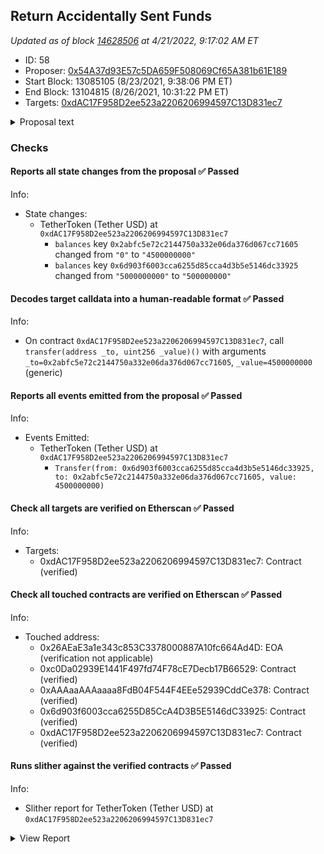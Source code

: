 ## Return Accidentally Sent Funds

_Updated as of block [14628506](https://etherscan.io/block/14628506) at 4/21/2022, 9:17:02 AM ET_

- ID: 58
- Proposer: [0x54A37d93E57c5DA659F508069Cf65A381b61E189](https://etherscan.io/address/0x54A37d93E57c5DA659F508069Cf65A381b61E189)
- Start Block: 13085105 (8/23/2021, 9:38:06 PM ET)
- End Block: 13104815 (8/26/2021, 10:31:22 PM ET)
- Targets: [0xdAC17F958D2ee523a2206206994597C13D831ec7](https://etherscan.io/address/0xdAC17F958D2ee523a2206206994597C13D831ec7#code)

<details>
  <summary>Proposal text</summary>

> # Return Accidentally Sent Funds
> Previously we established a rule that every half year we send back funds that were accidentally sent to contracts managed by Compound governance ([proposal 37](https://compound.finance/governance/proposals/37)).
> 
> There was one request that meets the requirements: the [transaction](https://etherscan.io/tx/0xbfb32d43e5a4d9a5ebc18709697cbedb1c149b282e104ce2d38ded68a8d635c0) sent 5,000 USDT to the [cDAI](https://etherscan.io/address/0x5d3a536e4d6dbd6114cc1ead35777bab948e3643) contract, after the 10% penalty applied we are sending back 4,500 USDT
> 
> 
> Requests can be posted on the forum link below.
> 
> [Discussion](https://www.comp.xyz/t/implement-ctoken-sweeptoken-and-return-accidentally-sent-funds/1147/34)
</details>

### Checks
#### Reports all state changes from the proposal ✅ Passed
  




Info:
- State changes:
    - TetherToken (Tether USD) at `0xdAC17F958D2ee523a2206206994597C13D831ec7`
        - `balances` key `0x2abfc5e72c2144750a332e06da376d067cc71605` changed from `"0"` to `"4500000000"`
        - `balances` key `0x6d903f6003cca6255d85cca4d3b5e5146dc33925` changed from `"5000000000"` to `"500000000"`

#### Decodes target calldata into a human-readable format ✅ Passed
  




Info:
- On contract `0xdAC17F958D2ee523a2206206994597C13D831ec7`, call `transfer(address _to, uint256 _value)()` with arguments `_to=0x2abfc5e72c2144750a332e06da376d067cc71605`, `_value=4500000000` (generic)

#### Reports all events emitted from the proposal ✅ Passed
  




Info:
- Events Emitted:
    - TetherToken (Tether USD) at `0xdAC17F958D2ee523a2206206994597C13D831ec7`
        - `Transfer(from: 0x6d903f6003cca6255d85cca4d3b5e5146dc33925, to: 0x2abfc5e72c2144750a332e06da376d067cc71605, value: 4500000000)`

#### Check all targets are verified on Etherscan ✅ Passed
  




Info:
- Targets:
    - 0xdAC17F958D2ee523a2206206994597C13D831ec7: Contract (verified)

#### Check all touched contracts are verified on Etherscan ✅ Passed
  




Info:
- Touched address:
    - 0x26AEaE3a1e343c853C3378000887A10fc664Ad4D: EOA (verification not applicable)
    - 0xc0Da02939E1441F497fd74F78cE7Decb17B66529: Contract (verified)
    - 0xAAAaaAAAaaaa8FdB04F544F4EEe52939CddCe378: Contract (verified)
    - 0x6d903f6003cca6255D85CcA4D3B5E5146dC33925: Contract (verified)
    - 0xdAC17F958D2ee523a2206206994597C13D831ec7: Contract (verified)

#### Runs slither against the verified contracts ✅ Passed
  




Info:
- Slither report for TetherToken (Tether USD) at `0xdAC17F958D2ee523a2206206994597C13D831ec7`

<details>
<summary>View Report</summary>

```
[93m
UpgradedStandardToken (crytic-export/etherscan-contracts/0xdAC17F958D2ee523a2206206994597C13D831ec7-TetherToken.sol#303-309) has incorrect ERC20 function interface:StandardToken.transferFrom(address,address,uint256) (crytic-export/etherscan-contracts/0xdAC17F958D2ee523a2206206994597C13D831ec7-TetherToken.sol#167-188)
UpgradedStandardToken (crytic-export/etherscan-contracts/0xdAC17F958D2ee523a2206206994597C13D831ec7-TetherToken.sol#303-309) has incorrect ERC20 function interface:StandardToken.approve(address,uint256) (crytic-export/etherscan-contracts/0xdAC17F958D2ee523a2206206994597C13D831ec7-TetherToken.sol#195-205)
UpgradedStandardToken (crytic-export/etherscan-contracts/0xdAC17F958D2ee523a2206206994597C13D831ec7-TetherToken.sol#303-309) has incorrect ERC20 function interface:ERC20.transferFrom(address,address,uint256) (crytic-export/etherscan-contracts/0xdAC17F958D2ee523a2206206994597C13D831ec7-TetherToken.sol#91)
UpgradedStandardToken (crytic-export/etherscan-contracts/0xdAC17F958D2ee523a2206206994597C13D831ec7-TetherToken.sol#303-309) has incorrect ERC20 function interface:ERC20.approve(address,uint256) (crytic-export/etherscan-contracts/0xdAC17F958D2ee523a2206206994597C13D831ec7-TetherToken.sol#92)
UpgradedStandardToken (crytic-export/etherscan-contracts/0xdAC17F958D2ee523a2206206994597C13D831ec7-TetherToken.sol#303-309) has incorrect ERC20 function interface:ERC20Basic.transfer(address,uint256) (crytic-export/etherscan-contracts/0xdAC17F958D2ee523a2206206994597C13D831ec7-TetherToken.sol#81)
UpgradedStandardToken (crytic-export/etherscan-contracts/0xdAC17F958D2ee523a2206206994597C13D831ec7-TetherToken.sol#303-309) has incorrect ERC20 function interface:BasicToken.transfer(address,uint256) (crytic-export/etherscan-contracts/0xdAC17F958D2ee523a2206206994597C13D831ec7-TetherToken.sol#122-135)
TetherToken (crytic-export/etherscan-contracts/0xdAC17F958D2ee523a2206206994597C13D831ec7-TetherToken.sol#311-448) has incorrect ERC20 function interface:BasicToken.transfer(address,uint256) (crytic-export/etherscan-contracts/0xdAC17F958D2ee523a2206206994597C13D831ec7-TetherToken.sol#122-135)
TetherToken (crytic-export/etherscan-contracts/0xdAC17F958D2ee523a2206206994597C13D831ec7-TetherToken.sol#311-448) has incorrect ERC20 function interface:ERC20Basic.transfer(address,uint256) (crytic-export/etherscan-contracts/0xdAC17F958D2ee523a2206206994597C13D831ec7-TetherToken.sol#81)
TetherToken (crytic-export/etherscan-contracts/0xdAC17F958D2ee523a2206206994597C13D831ec7-TetherToken.sol#311-448) has incorrect ERC20 function interface:StandardToken.transferFrom(address,address,uint256) (crytic-export/etherscan-contracts/0xdAC17F958D2ee523a2206206994597C13D831ec7-TetherToken.sol#167-188)
TetherToken (crytic-export/etherscan-contracts/0xdAC17F958D2ee523a2206206994597C13D831ec7-TetherToken.sol#311-448) has incorrect ERC20 function interface:StandardToken.approve(address,uint256) (crytic-export/etherscan-contracts/0xdAC17F958D2ee523a2206206994597C13D831ec7-TetherToken.sol#195-205)
TetherToken (crytic-export/etherscan-contracts/0xdAC17F958D2ee523a2206206994597C13D831ec7-TetherToken.sol#311-448) has incorrect ERC20 function interface:ERC20.transferFrom(address,address,uint256) (crytic-export/etherscan-contracts/0xdAC17F958D2ee523a2206206994597C13D831ec7-TetherToken.sol#91)
TetherToken (crytic-export/etherscan-contracts/0xdAC17F958D2ee523a2206206994597C13D831ec7-TetherToken.sol#311-448) has incorrect ERC20 function interface:ERC20.approve(address,uint256) (crytic-export/etherscan-contracts/0xdAC17F958D2ee523a2206206994597C13D831ec7-TetherToken.sol#92)
TetherToken (crytic-export/etherscan-contracts/0xdAC17F958D2ee523a2206206994597C13D831ec7-TetherToken.sol#311-448) has incorrect ERC20 function interface:TetherToken.transfer(address,uint256) (crytic-export/etherscan-contracts/0xdAC17F958D2ee523a2206206994597C13D831ec7-TetherToken.sol#336-343)
TetherToken (crytic-export/etherscan-contracts/0xdAC17F958D2ee523a2206206994597C13D831ec7-TetherToken.sol#311-448) has incorrect ERC20 function interface:TetherToken.transferFrom(address,address,uint256) (crytic-export/etherscan-contracts/0xdAC17F958D2ee523a2206206994597C13D831ec7-TetherToken.sol#346-353)
TetherToken (crytic-export/etherscan-contracts/0xdAC17F958D2ee523a2206206994597C13D831ec7-TetherToken.sol#311-448) has incorrect ERC20 function interface:TetherToken.approve(address,uint256) (crytic-export/etherscan-contracts/0xdAC17F958D2ee523a2206206994597C13D831ec7-TetherToken.sol#365-371)
Reference: https://github.com/crytic/slither/wiki/Detector-Documentation#incorrect-erc20-interface[0m
[92m
Ownable.transferOwnership(address) (crytic-export/etherscan-contracts/0xdAC17F958D2ee523a2206206994597C13D831ec7-TetherToken.sol#64-68) should emit an event for: 
	- owner = newOwner (crytic-export/etherscan-contracts/0xdAC17F958D2ee523a2206206994597C13D831ec7-TetherToken.sol#66) 
Reference: https://github.com/crytic/slither/wiki/Detector-Documentation#missing-events-access-control[0m
[92m
TetherToken.deprecate(address)._upgradedAddress (crytic-export/etherscan-contracts/0xdAC17F958D2ee523a2206206994597C13D831ec7-TetherToken.sol#383) lacks a zero-check on :
		- upgradedAddress = _upgradedAddress (crytic-export/etherscan-contracts/0xdAC17F958D2ee523a2206206994597C13D831ec7-TetherToken.sol#385)
Reference: https://github.com/crytic/slither/wiki/Detector-Documentation#missing-zero-address-validation[0m
[92m
Pragma version^0.4.17 (crytic-export/etherscan-contracts/0xdAC17F958D2ee523a2206206994597C13D831ec7-TetherToken.sol#1) allows old versions
solc-0.4.18 is not recommended for deployment
Reference: https://github.com/crytic/slither/wiki/Detector-Documentation#incorrect-versions-of-solidity[0m
[92m
Variable ERC20Basic._totalSupply (crytic-export/etherscan-contracts/0xdAC17F958D2ee523a2206206994597C13D831ec7-TetherToken.sol#78) is not in mixedCase
Parameter BasicToken.transfer(address,uint256)._to (crytic-export/etherscan-contracts/0xdAC17F958D2ee523a2206206994597C13D831ec7-TetherToken.sol#122) is not in mixedCase
Parameter BasicToken.transfer(address,uint256)._value (crytic-export/etherscan-contracts/0xdAC17F958D2ee523a2206206994597C13D831ec7-TetherToken.sol#122) is not in mixedCase
Parameter BasicToken.balanceOf(address)._owner (crytic-export/etherscan-contracts/0xdAC17F958D2ee523a2206206994597C13D831ec7-TetherToken.sol#142) is not in mixedCase
Parameter StandardToken.transferFrom(address,address,uint256)._from (crytic-export/etherscan-contracts/0xdAC17F958D2ee523a2206206994597C13D831ec7-TetherToken.sol#167) is not in mixedCase
Parameter StandardToken.transferFrom(address,address,uint256)._to (crytic-export/etherscan-contracts/0xdAC17F958D2ee523a2206206994597C13D831ec7-TetherToken.sol#167) is not in mixedCase
Parameter StandardToken.transferFrom(address,address,uint256)._value (crytic-export/etherscan-contracts/0xdAC17F958D2ee523a2206206994597C13D831ec7-TetherToken.sol#167) is not in mixedCase
Parameter StandardToken.approve(address,uint256)._spender (crytic-export/etherscan-contracts/0xdAC17F958D2ee523a2206206994597C13D831ec7-TetherToken.sol#195) is not in mixedCase
Parameter StandardToken.approve(address,uint256)._value (crytic-export/etherscan-contracts/0xdAC17F958D2ee523a2206206994597C13D831ec7-TetherToken.sol#195) is not in mixedCase
Parameter StandardToken.allowance(address,address)._owner (crytic-export/etherscan-contracts/0xdAC17F958D2ee523a2206206994597C13D831ec7-TetherToken.sol#213) is not in mixedCase
Parameter StandardToken.allowance(address,address)._spender (crytic-export/etherscan-contracts/0xdAC17F958D2ee523a2206206994597C13D831ec7-TetherToken.sol#213) is not in mixedCase
Parameter BlackList.getBlackListStatus(address)._maker (crytic-export/etherscan-contracts/0xdAC17F958D2ee523a2206206994597C13D831ec7-TetherToken.sol#267) is not in mixedCase
Parameter BlackList.addBlackList(address)._evilUser (crytic-export/etherscan-contracts/0xdAC17F958D2ee523a2206206994597C13D831ec7-TetherToken.sol#277) is not in mixedCase
Parameter BlackList.removeBlackList(address)._clearedUser (crytic-export/etherscan-contracts/0xdAC17F958D2ee523a2206206994597C13D831ec7-TetherToken.sol#282) is not in mixedCase
Parameter BlackList.destroyBlackFunds(address)._blackListedUser (crytic-export/etherscan-contracts/0xdAC17F958D2ee523a2206206994597C13D831ec7-TetherToken.sol#287) is not in mixedCase
Parameter TetherToken.transfer(address,uint256)._to (crytic-export/etherscan-contracts/0xdAC17F958D2ee523a2206206994597C13D831ec7-TetherToken.sol#336) is not in mixedCase
Parameter TetherToken.transfer(address,uint256)._value (crytic-export/etherscan-contracts/0xdAC17F958D2ee523a2206206994597C13D831ec7-TetherToken.sol#336) is not in mixedCase
Parameter TetherToken.transferFrom(address,address,uint256)._from (crytic-export/etherscan-contracts/0xdAC17F958D2ee523a2206206994597C13D831ec7-TetherToken.sol#346) is not in mixedCase
Parameter TetherToken.transferFrom(address,address,uint256)._to (crytic-export/etherscan-contracts/0xdAC17F958D2ee523a2206206994597C13D831ec7-TetherToken.sol#346) is not in mixedCase
Parameter TetherToken.transferFrom(address,address,uint256)._value (crytic-export/etherscan-contracts/0xdAC17F958D2ee523a2206206994597C13D831ec7-TetherToken.sol#346) is not in mixedCase
Parameter TetherToken.approve(address,uint256)._spender (crytic-export/etherscan-contracts/0xdAC17F958D2ee523a2206206994597C13D831ec7-TetherToken.sol#365) is not in mixedCase
Parameter TetherToken.approve(address,uint256)._value (crytic-export/etherscan-contracts/0xdAC17F958D2ee523a2206206994597C13D831ec7-TetherToken.sol#365) is not in mixedCase
Parameter TetherToken.allowance(address,address)._owner (crytic-export/etherscan-contracts/0xdAC17F958D2ee523a2206206994597C13D831ec7-TetherToken.sol#374) is not in mixedCase
Parameter TetherToken.allowance(address,address)._spender (crytic-export/etherscan-contracts/0xdAC17F958D2ee523a2206206994597C13D831ec7-TetherToken.sol#374) is not in mixedCase
Parameter TetherToken.deprecate(address)._upgradedAddress (crytic-export/etherscan-contracts/0xdAC17F958D2ee523a2206206994597C13D831ec7-TetherToken.sol#383) is not in mixedCase
Reference: https://github.com/crytic/slither/wiki/Detector-Documentation#conformance-to-solidity-naming-conventions[0m
[92m
UpgradedStandardToken (crytic-export/etherscan-contracts/0xdAC17F958D2ee523a2206206994597C13D831ec7-TetherToken.sol#303-309) does not implement functions:
	- UpgradedStandardToken.approveByLegacy(address,address,uint256) (crytic-export/etherscan-contracts/0xdAC17F958D2ee523a2206206994597C13D831ec7-TetherToken.sol#308)
	- ERC20Basic.totalSupply() (crytic-export/etherscan-contracts/0xdAC17F958D2ee523a2206206994597C13D831ec7-TetherToken.sol#79)
	- UpgradedStandardToken.transferByLegacy(address,address,uint256) (crytic-export/etherscan-contracts/0xdAC17F958D2ee523a2206206994597C13D831ec7-TetherToken.sol#306)
	- UpgradedStandardToken.transferFromByLegacy(address,address,address,uint256) (crytic-export/etherscan-contracts/0xdAC17F958D2ee523a2206206994597C13D831ec7-TetherToken.sol#307)
Reference: https://github.com/crytic/slither/wiki/Detector-Documentation#unimplemented-functions[0m
[92m
transferOwnership(address) should be declared external:
	- Ownable.transferOwnership(address) (crytic-export/etherscan-contracts/0xdAC17F958D2ee523a2206206994597C13D831ec7-TetherToken.sol#64-68)
totalSupply() should be declared external:
	- ERC20Basic.totalSupply() (crytic-export/etherscan-contracts/0xdAC17F958D2ee523a2206206994597C13D831ec7-TetherToken.sol#79)
	- TetherToken.totalSupply() (crytic-export/etherscan-contracts/0xdAC17F958D2ee523a2206206994597C13D831ec7-TetherToken.sol#390-396)
pause() should be declared external:
	- Pausable.pause() (crytic-export/etherscan-contracts/0xdAC17F958D2ee523a2206206994597C13D831ec7-TetherToken.sol#250-253)
unpause() should be declared external:
	- Pausable.unpause() (crytic-export/etherscan-contracts/0xdAC17F958D2ee523a2206206994597C13D831ec7-TetherToken.sol#258-261)
addBlackList(address) should be declared external:
	- BlackList.addBlackList(address) (crytic-export/etherscan-contracts/0xdAC17F958D2ee523a2206206994597C13D831ec7-TetherToken.sol#277-280)
removeBlackList(address) should be declared external:
	- BlackList.removeBlackList(address) (crytic-export/etherscan-contracts/0xdAC17F958D2ee523a2206206994597C13D831ec7-TetherToken.sol#282-285)
destroyBlackFunds(address) should be declared external:
	- BlackList.destroyBlackFunds(address) (crytic-export/etherscan-contracts/0xdAC17F958D2ee523a2206206994597C13D831ec7-TetherToken.sol#287-293)
transferByLegacy(address,address,uint256) should be declared external:
	- UpgradedStandardToken.transferByLegacy(address,address,uint256) (crytic-export/etherscan-contracts/0xdAC17F958D2ee523a2206206994597C13D831ec7-TetherToken.sol#306)
transferFromByLegacy(address,address,address,uint256) should be declared external:
	- UpgradedStandardToken.transferFromByLegacy(address,address,address,uint256) (crytic-export/etherscan-contracts/0xdAC17F958D2ee523a2206206994597C13D831ec7-TetherToken.sol#307)
approveByLegacy(address,address,uint256) should be declared external:
	- UpgradedStandardToken.approveByLegacy(address,address,uint256) (crytic-export/etherscan-contracts/0xdAC17F958D2ee523a2206206994597C13D831ec7-TetherToken.sol#308)
deprecate(address) should be declared external:
	- TetherToken.deprecate(address) (crytic-export/etherscan-contracts/0xdAC17F958D2ee523a2206206994597C13D831ec7-TetherToken.sol#383-387)
issue(uint256) should be declared external:
	- TetherToken.issue(uint256) (crytic-export/etherscan-contracts/0xdAC17F958D2ee523a2206206994597C13D831ec7-TetherToken.sol#402-409)
redeem(uint256) should be declared external:
	- TetherToken.redeem(uint256) (crytic-export/etherscan-contracts/0xdAC17F958D2ee523a2206206994597C13D831ec7-TetherToken.sol#416-423)
setParams(uint256,uint256) should be declared external:
	- TetherToken.setParams(uint256,uint256) (crytic-export/etherscan-contracts/0xdAC17F958D2ee523a2206206994597C13D831ec7-TetherToken.sol#425-434)
Reference: https://github.com/crytic/slither/wiki/Detector-Documentation#public-function-that-could-be-declared-external[0m
0xdAC17F958D2ee523a2206206994597C13D831ec7 analyzed (10 contracts with 77 detectors), 59 result(s) found
```

</details>


